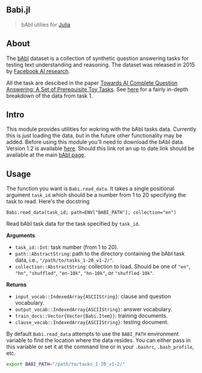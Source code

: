 Babi.jl
-------
> bAbI utilies for [Julia](http://julialang.org/)

## About
The [bAbI](https://research.facebook.com/researchers/1543934539189348) dataset is a collection of synthetic question answering tasks for testing text understanding and reasoning. The dataset was released in 2015 by [Facebook AI research](https://research.facebook.com/ai). 

All the task are descibed in the paper [Towards AI Complete Question Answering: A Set of Prerequisite Toy Tasks](http://arxiv.org/abs/1502.05698). See [here](http://thomlake.github.io/2016/03/20/deconstructing-babi-task-1.html) for a fairly in-depth breakdown of the data from task 1.

## Intro
This module provides utilities for wokring with the bAbI tasks data. Currently this is just loading the data, but in the future other functionality may be added. Before using this module you'll need to download the bAbI data. Version 1.2 is available [here](http://www.thespermwhale.com/jaseweston/babi/tasks_1-20_v1-2.tar.gz). Should this link rot an up to date link should be available at the main [bAbI page](https://research.facebook.com/researchers/1543934539189348).

## Usage
The function you want is `Babi.read_data`. It takes a single positional argument `task_id` which should be a number from 1 to 20 specifying the task to read. Here's the docstring

    Babi.read_data(task_id; path=ENV["BABI_PATH"], collection="en")

Read bAbI task data for the task specified by `task_id`. 

**Arguments**

* `task_id::Int`: task number (from 1 to 20).
* `path::AbstractString`: path to the directory containing the bAbI task data, i.e., `"/path/to/tasks_1-20_v1-2/"`.
* `collection::AbstractString`: collection to load. Should be one of `"en"`, `"hn"`, `"shuffled"`, `"en-10k"`, `"hn-10k"`, or `"shuffled-10k"`.

**Returns**

* `input_vocab::IndexedArray{ASCIIString}`: clause and question vocabulary.
* `output_vocab::IndexedArray{ASCIIString}`: answer vocabulary.
* `train_docs::Vector{Vector{Babi.Item}}`: training documents.
* `clause_vocab::IndexedArray{ASCIIString}`: testing document.

By default `Babi.read_data` attempts to use the `BABI_PATH` environment variable to find the location where the data resides. You can either pass in this variable or set it at the command line or in your `.bashrc`, `.bash_profile`, etc.

```bash
export BABI_PATH="/path/to/tasks_1-20_v1-2/"
```
